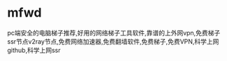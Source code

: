 # mfwd
pc端安全的电脑梯子推荐,好用的网络梯子工具软件,靠谱的上外网vpn,免费梯子ssr节点v2ray节点,免费网络加速器,免费翻墙软件,免费梯子,免费VPN,科学上网github,科学上网ssr
